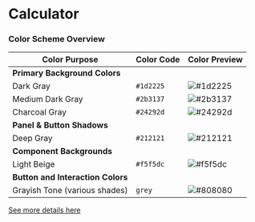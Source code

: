 # Calculator


### Color Scheme Overview


| **Color Purpose**                 | **Color Code** | **Color Preview**                                                                                  |
| --------------------------------- | -------------- | -------------------------------------------------------------------------------------------------- |
| **Primary Background Colors**     |                |                                                                                                    |
| Dark Gray                         | `#1d2225`      | ![#1d2225](https://via.placeholder.com/20/1d2225?text=+)                                            |
| Medium Dark Gray                  | `#2b3137`      | ![#2b3137](https://via.placeholder.com/20/2b3137?text=+)                                            |
| Charcoal Gray                     | `#24292d`      | ![#24292d](https://via.placeholder.com/20/24292d?text=+)                                            |
| **Panel & Button Shadows**        |                |                                                                                                    |
| Deep Gray                         | `#212121`      | ![#212121](https://via.placeholder.com/20/212121?text=+)                                            |
| **Component Backgrounds**         |                |                                                                                                    |
| Light Beige                       | `#f5f5dc`      | ![#f5f5dc](https://via.placeholder.com/20/f5f5dc?text=+)                                            |
| **Button and Interaction Colors** |                |                                                                                                    |
| Grayish Tone (various shades)     | `grey`         | ![#808080](https://via.placeholder.com/20/808080?text=+)                                            |
[See more details here](./info/Color-Schema.md)